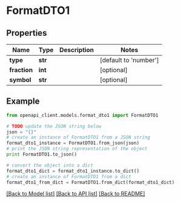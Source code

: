 # FormatDTO1


## Properties
Name | Type | Description | Notes
------------ | ------------- | ------------- | -------------
**type** | **str** |  | [default to 'number']
**fraction** | **int** |  | [optional] 
**symbol** | **str** |  | [optional] 

## Example

```python
from openapi_client.models.format_dto1 import FormatDTO1

# TODO update the JSON string below
json = "{}"
# create an instance of FormatDTO1 from a JSON string
format_dto1_instance = FormatDTO1.from_json(json)
# print the JSON string representation of the object
print FormatDTO1.to_json()

# convert the object into a dict
format_dto1_dict = format_dto1_instance.to_dict()
# create an instance of FormatDTO1 from a dict
format_dto1_from_dict = FormatDTO1.from_dict(format_dto1_dict)
```
[[Back to Model list]](../README.md#documentation-for-models) [[Back to API list]](../README.md#documentation-for-api-endpoints) [[Back to README]](../README.md)


